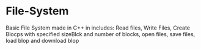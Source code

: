 # File-System
Basic File System made in C++ in includes: Read files, Write Files, Create Blocps with specified sizeBlck and number of blocks, open files, save files, load blop and download blop
